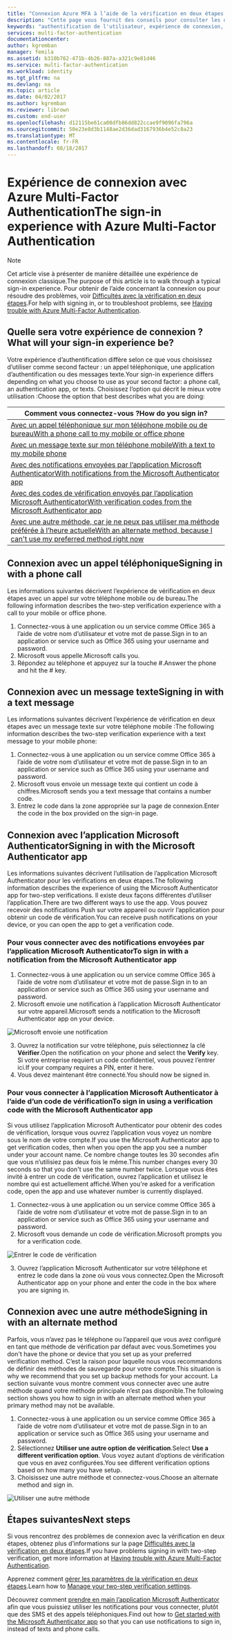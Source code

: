 ```yaml
---
title: "Connexion Azure MFA à l’aide de la vérification en deux étapes | Microsoft Docs"
description: "Cette page vous fournit des conseils pour consulter les différentes méthodes de connexion disponibles avec Azure MFA."
keywords: "authentification de l'utilisateur, expérience de connexion, connexion avec un téléphone mobile, connexion avec le téléphone de bureau"
services: multi-factor-authentication
documentationcenter: 
author: kgremban
manager: femila
ms.assetid: b310b762-471b-4b26-887a-a321c9e81d46
ms.service: multi-factor-authentication
ms.workload: identity
ms.tgt_pltfrm: na
ms.devlang: na
ms.topic: article
ms.date: 04/02/2017
ms.author: kgremban
ms.reviewer: librown
ms.custom: end-user
ms.openlocfilehash: d12115be61ca00dfb86dd822ccae9f9096fa796a
ms.sourcegitcommit: 50e23e8d3b1148ae2d36dad3167936b4e52c8a23
ms.translationtype: MT
ms.contentlocale: fr-FR
ms.lasthandoff: 08/18/2017
---
```

# <a name="the-sign-in-experience-with-azure-multi-factor-authentication"></a><span data-ttu-id="d8d23-104">Expérience de connexion avec Azure Multi-Factor Authentication</span><span class="sxs-lookup"><span data-stu-id="d8d23-104">The sign-in experience with Azure Multi-Factor Authentication</span></span>
> [!NOTE]
> <span data-ttu-id="d8d23-105">Cet article vise à présenter de manière détaillée une expérience de connexion classique.</span><span class="sxs-lookup"><span data-stu-id="d8d23-105">The purpose of this article is to walk through a typical sign-in experience.</span></span> <span data-ttu-id="d8d23-106">Pour obtenir de l’aide concernant la connexion ou pour résoudre des problèmes, voir [Difficultés avec la vérification en deux étapes](multi-factor-authentication-end-user-troubleshoot.md).</span><span class="sxs-lookup"><span data-stu-id="d8d23-106">For help with signing in, or to troubleshoot problems, see [Having trouble with Azure Multi-Factor Authentication](multi-factor-authentication-end-user-troubleshoot.md).</span></span>

## <a name="what-will-your-sign-in-experience-be"></a><span data-ttu-id="d8d23-107">Quelle sera votre expérience de connexion ?</span><span class="sxs-lookup"><span data-stu-id="d8d23-107">What will your sign-in experience be?</span></span>
<span data-ttu-id="d8d23-108">Votre expérience d’authentification diffère selon ce que vous choisissez d’utiliser comme second facteur : un appel téléphonique, une application d’authentification ou des messages texte.</span><span class="sxs-lookup"><span data-stu-id="d8d23-108">Your sign-in experience differs depending on what you choose to use as your second factor: a phone call, an authentication app, or texts.</span></span> <span data-ttu-id="d8d23-109">Choisissez l’option qui décrit le mieux votre utilisation :</span><span class="sxs-lookup"><span data-stu-id="d8d23-109">Choose the option that best describes what you are doing:</span></span>

| <span data-ttu-id="d8d23-110">Comment vous connectez-vous ?</span><span class="sxs-lookup"><span data-stu-id="d8d23-110">How do you sign in?</span></span> | 
| --- |
| [<span data-ttu-id="d8d23-111">Avec un appel téléphonique sur mon téléphone mobile ou de bureau</span><span class="sxs-lookup"><span data-stu-id="d8d23-111">With a phone call to my mobile or office phone</span></span>](#signing-in-with-a-phone-call) |
| [<span data-ttu-id="d8d23-112">Avec un message texte sur mon téléphone mobile</span><span class="sxs-lookup"><span data-stu-id="d8d23-112">With a text to my mobile phone</span></span>](#signing-in-with-a-text-message)
| [<span data-ttu-id="d8d23-113">Avec des notifications envoyées par l’application Microsoft Authenticator</span><span class="sxs-lookup"><span data-stu-id="d8d23-113">With notifications from the Microsoft Authenticator app</span></span>](#signing-in-with-the-microsoft-authenticator-app-using-notification) |
| [<span data-ttu-id="d8d23-114">Avec des codes de vérification envoyés par l’application Microsoft Authenticator</span><span class="sxs-lookup"><span data-stu-id="d8d23-114">With verification codes from the Microsoft Authenticator app</span></span>](#signing-in-with-the-microsoft-authenticator-app-using-verification-code) |
| [<span data-ttu-id="d8d23-115">Avec une autre méthode, car je ne peux pas utiliser ma méthode préférée à l’heure actuelle</span><span class="sxs-lookup"><span data-stu-id="d8d23-115">With an alternate method, because I can't use my preferred method right now</span></span>](#signing-in-with-an-alternate-method) |

## <a name="signing-in-with-a-phone-call"></a><span data-ttu-id="d8d23-116">Connexion avec un appel téléphonique</span><span class="sxs-lookup"><span data-stu-id="d8d23-116">Signing in with a phone call</span></span>
<span data-ttu-id="d8d23-117">Les informations suivantes décrivent l’expérience de vérification en deux étapes avec un appel sur votre téléphone mobile ou de bureau.</span><span class="sxs-lookup"><span data-stu-id="d8d23-117">The following information describes the two-step verification experience with a call to your mobile or office phone.</span></span>

1. <span data-ttu-id="d8d23-118">Connectez-vous à une application ou un service comme Office 365 à l’aide de votre nom d’utilisateur et votre mot de passe.</span><span class="sxs-lookup"><span data-stu-id="d8d23-118">Sign in to an application or service such as Office 365 using your username and password.</span></span>  
2. <span data-ttu-id="d8d23-119">Microsoft vous appelle.</span><span class="sxs-lookup"><span data-stu-id="d8d23-119">Microsoft calls you.</span></span>  
3. <span data-ttu-id="d8d23-120">Répondez au téléphone et appuyez sur la touche #.</span><span class="sxs-lookup"><span data-stu-id="d8d23-120">Answer the phone and hit the # key.</span></span>  

## <a name="signing-in-with-a-text-message"></a><span data-ttu-id="d8d23-121">Connexion avec un message texte</span><span class="sxs-lookup"><span data-stu-id="d8d23-121">Signing in with a text message</span></span>
<span data-ttu-id="d8d23-122">Les informations suivantes décrivent l’expérience de vérification en deux étapes avec un message texte sur votre téléphone mobile :</span><span class="sxs-lookup"><span data-stu-id="d8d23-122">The following information describes the two-step verification experience with a text message to your mobile phone:</span></span>

1. <span data-ttu-id="d8d23-123">Connectez-vous à une application ou un service comme Office 365 à l’aide de votre nom d’utilisateur et votre mot de passe.</span><span class="sxs-lookup"><span data-stu-id="d8d23-123">Sign in to an application or service such as Office 365 using your username and password.</span></span> 
2. <span data-ttu-id="d8d23-124">Microsoft vous envoie un message texte qui contient un code à chiffres.</span><span class="sxs-lookup"><span data-stu-id="d8d23-124">Microsoft sends you a text message that contains a number code.</span></span> 
3. <span data-ttu-id="d8d23-125">Entrez le code dans la zone appropriée sur la page de connexion.</span><span class="sxs-lookup"><span data-stu-id="d8d23-125">Enter the code in the box provided on the sign-in page.</span></span> 

## <a name="signing-in-with-the-microsoft-authenticator-app"></a><span data-ttu-id="d8d23-126">Connexion avec l’application Microsoft Authenticator</span><span class="sxs-lookup"><span data-stu-id="d8d23-126">Signing in with the Microsoft Authenticator app</span></span> 
<span data-ttu-id="d8d23-127">Les informations suivantes décrivent l’utilisation de l’application Microsoft Authenticator pour les vérifications en deux étapes.</span><span class="sxs-lookup"><span data-stu-id="d8d23-127">The following information describes the experience of using the Microsoft Authenticator app for two-step verifications.</span></span> <span data-ttu-id="d8d23-128">Il existe deux façons différentes d’utiliser l’application.</span><span class="sxs-lookup"><span data-stu-id="d8d23-128">There are two different ways to use the app.</span></span> <span data-ttu-id="d8d23-129">Vous pouvez recevoir des notifications Push sur votre appareil ou ouvrir l’application pour obtenir un code de vérification.</span><span class="sxs-lookup"><span data-stu-id="d8d23-129">You can receive push notifications on your device, or you can open the app to get a verification code.</span></span>

### <a name="to-sign-in-with-a-notification-from-the-microsoft-authenticator-app"></a><span data-ttu-id="d8d23-130">Pour vous connecter avec des notifications envoyées par l’application Microsoft Authenticator</span><span class="sxs-lookup"><span data-stu-id="d8d23-130">To sign in with a notification from the Microsoft Authenticator app</span></span>
1. <span data-ttu-id="d8d23-131">Connectez-vous à une application ou un service comme Office 365 à l’aide de votre nom d’utilisateur et votre mot de passe.</span><span class="sxs-lookup"><span data-stu-id="d8d23-131">Sign in to an application or service such as Office 365 using your username and password.</span></span>
2. <span data-ttu-id="d8d23-132">Microsoft envoie une notification à l’application Microsoft Authenticator sur votre appareil.</span><span class="sxs-lookup"><span data-stu-id="d8d23-132">Microsoft sends a notification to the Microsoft Authenticator app on your device.</span></span>

  ![Microsoft envoie une notification](./media/multi-factor-authentication-end-user-signin/notify.png)

3. <span data-ttu-id="d8d23-134">Ouvrez la notification sur votre téléphone, puis sélectionnez la clé **Vérifier**.</span><span class="sxs-lookup"><span data-stu-id="d8d23-134">Open the notification on your phone and select the **Verify** key.</span></span> <span data-ttu-id="d8d23-135">Si votre entreprise requiert un code confidentiel, vous pouvez l’entrer ici.</span><span class="sxs-lookup"><span data-stu-id="d8d23-135">If your company requires a PIN, enter it here.</span></span>
4. <span data-ttu-id="d8d23-136">Vous devez maintenant être connecté.</span><span class="sxs-lookup"><span data-stu-id="d8d23-136">You should now be signed in.</span></span>

### <a name="to-sign-in-using-a-verification-code-with-the-microsoft-authenticator-app"></a><span data-ttu-id="d8d23-137">Pour vous connecter à l’application Microsoft Authenticator à l’aide d’un code de vérification</span><span class="sxs-lookup"><span data-stu-id="d8d23-137">To sign in using a verification code with the Microsoft Authenticator app</span></span>

<span data-ttu-id="d8d23-138">Si vous utilisez l’application Microsoft Authenticator pour obtenir des codes de vérification, lorsque vous ouvrez l’application vous voyez un nombre sous le nom de votre compte.</span><span class="sxs-lookup"><span data-stu-id="d8d23-138">If you use the Microsoft Authenticator app to get verification codes, then when you open the app you see a number under your account name.</span></span> <span data-ttu-id="d8d23-139">Ce nombre change toutes les 30 secondes afin que vous n’utilisiez pas deux fois le même.</span><span class="sxs-lookup"><span data-stu-id="d8d23-139">This number changes every 30 seconds so that you don't use the same number twice.</span></span> <span data-ttu-id="d8d23-140">Lorsque vous êtes invité à entrer un code de vérification, ouvrez l’application et utilisez le nombre qui est actuellement affiché.</span><span class="sxs-lookup"><span data-stu-id="d8d23-140">When you're asked for a verification code, open the app and use whatever number is currently displayed.</span></span> 

1. <span data-ttu-id="d8d23-141">Connectez-vous à une application ou un service comme Office 365 à l’aide de votre nom d’utilisateur et votre mot de passe.</span><span class="sxs-lookup"><span data-stu-id="d8d23-141">Sign in to an application or service such as Office 365 using your username and password.</span></span>
2. <span data-ttu-id="d8d23-142">Microsoft vous demande un code de vérification.</span><span class="sxs-lookup"><span data-stu-id="d8d23-142">Microsoft prompts you for a verification code.</span></span>

  ![Entrer le code de vérification](./media/multi-factor-authentication-end-user-signin/verify3.png)

3. <span data-ttu-id="d8d23-144">Ouvrez l’application Microsoft Authenticator sur votre téléphone et entrez le code dans la zone où vous vous connectez.</span><span class="sxs-lookup"><span data-stu-id="d8d23-144">Open the Microsoft Authenticator app on your phone and enter the code in the box where you are signing in.</span></span>

## <a name="signing-in-with-an-alternate-method"></a><span data-ttu-id="d8d23-145">Connexion avec une autre méthode</span><span class="sxs-lookup"><span data-stu-id="d8d23-145">Signing in with an alternate method</span></span>
<span data-ttu-id="d8d23-146">Parfois, vous n’avez pas le téléphone ou l’appareil que vous avez configuré en tant que méthode de vérification par défaut avec vous.</span><span class="sxs-lookup"><span data-stu-id="d8d23-146">Sometimes you don't have the phone or device that you set up as your preferred verification method.</span></span> <span data-ttu-id="d8d23-147">C’est la raison pour laquelle nous vous recommandons de définir des méthodes de sauvegarde pour votre compte.</span><span class="sxs-lookup"><span data-stu-id="d8d23-147">This situation is why we recommend that you set up backup methods for your account.</span></span> <span data-ttu-id="d8d23-148">La section suivante vous montre comment vous connecter avec une autre méthode quand votre méthode principale n’est pas disponible.</span><span class="sxs-lookup"><span data-stu-id="d8d23-148">The following section shows you how to sign in with an alternate method when your primary method may not be available.</span></span>

1. <span data-ttu-id="d8d23-149">Connectez-vous à une application ou un service comme Office 365 à l’aide de votre nom d’utilisateur et votre mot de passe.</span><span class="sxs-lookup"><span data-stu-id="d8d23-149">Sign in to an application or service such as Office 365 using your username and password.</span></span>
2. <span data-ttu-id="d8d23-150">Sélectionnez **Utiliser une autre option de vérification**.</span><span class="sxs-lookup"><span data-stu-id="d8d23-150">Select **Use a different verification option**.</span></span> <span data-ttu-id="d8d23-151">Vous voyez autant d’options de vérification que vous en avez configurées.</span><span class="sxs-lookup"><span data-stu-id="d8d23-151">You see different verification options based on how many you have setup.</span></span>
3. <span data-ttu-id="d8d23-152">Choisissez une autre méthode et connectez-vous.</span><span class="sxs-lookup"><span data-stu-id="d8d23-152">Choose an alternate method and sign in.</span></span>

  ![Utiliser une autre méthode](./media/multi-factor-authentication-end-user-signin/alt.png)

## <a name="next-steps"></a><span data-ttu-id="d8d23-154">Étapes suivantes</span><span class="sxs-lookup"><span data-stu-id="d8d23-154">Next steps</span></span>

<span data-ttu-id="d8d23-155">Si vous rencontrez des problèmes de connexion avec la vérification en deux étapes, obtenez plus d’informations sur la page [Difficultés avec la vérification en deux étapes](multi-factor-authentication-end-user-troubleshoot.md).</span><span class="sxs-lookup"><span data-stu-id="d8d23-155">If you have problems signing in with two-step verification, get more information at [Having trouble with Azure Multi-Factor Authentication](multi-factor-authentication-end-user-troubleshoot.md).</span></span>

<span data-ttu-id="d8d23-156">Apprenez comment [gérer les paramètres de la vérification en deux étapes](multi-factor-authentication-end-user-manage-settings.md).</span><span class="sxs-lookup"><span data-stu-id="d8d23-156">Learn how to [Manage your two-step verification settings](multi-factor-authentication-end-user-manage-settings.md).</span></span>

<span data-ttu-id="d8d23-157">Découvrez comment [prendre en main l’application Microsoft Authenticator](microsoft-authenticator-app-how-to.md) afin que vous puissiez utiliser les notifications pour vous connecter, plutôt que des SMS et des appels téléphoniques.</span><span class="sxs-lookup"><span data-stu-id="d8d23-157">Find out how to [Get started with the Microsoft Authenticator app](microsoft-authenticator-app-how-to.md) so that you can use notifications to sign in, instead of texts and phone calls.</span></span> 